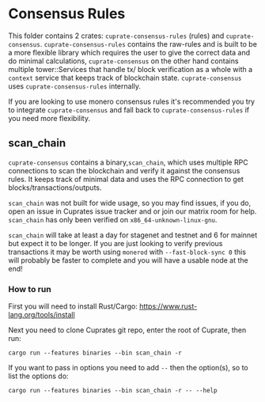 # Consensus Rules

This folder contains 2 crates: `cuprate-consensus-rules` (rules) and `cuprate-consensus`. `cuprate-consensus-rules` contains the raw-rules
and is built to be a more flexible library which requires the user to give the correct data and do minimal calculations, `cuprate-consensus`
on the other hand contains multiple tower::Services that handle tx/ block verification as a whole with a `context` service that
keeps track of blockchain state. `cuprate-consensus` uses `cuprate-consensus-rules` internally.

If you are looking to use monero consensus rules it's recommended you try to integrate `cuprate-consensus` and fall back to
`cuprate-consensus-rules` if you need more flexibility.

## scan_chain

`cuprate-consensus` contains a binary,`scan_chain`, which uses multiple RPC connections to scan the blockchain and verify it against the
consensus rules. It keeps track of minimal data and uses the RPC connection to get blocks/transactions/outputs.

`scan_chain` was not built for wide usage, so you may find issues, if you do, open an issue in Cuprates issue tracker and or join our matrix
room for help. `scan_chain` has only been verified on `x86_64-unknown-linux-gnu`.

`scan_chain` will take at least a day for stagenet and testnet and 6 for mainnet but expect it to be longer. If you are just looking to verify
previous transactions it may be worth using `monerod` with `--fast-block-sync 0` this will probably be faster to complete and you will have a
usable node at the end!

### How to run

First you will need to install Rust/Cargo: https://www.rust-lang.org/tools/install

Next you need to clone Cuprates git repo, enter the root of Cuprate, then run:

```
cargo run --features binaries --bin scan_chain -r 
```

If you want to pass in options you need to add `--` then the option(s), so to list the options do:

```
cargo run --features binaries --bin scan_chain -r -- --help
```